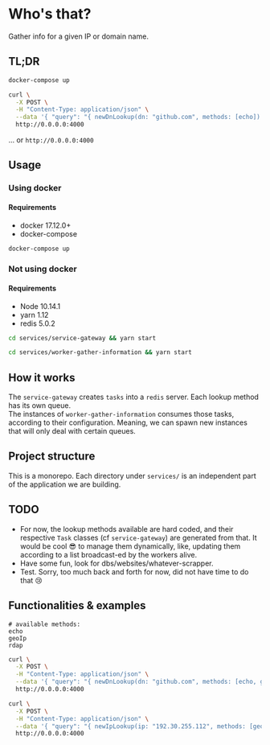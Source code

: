 # Who's that?
Gather info for a given IP or domain name.

## TL;DR
```bash
docker-compose up
```

```bash
curl \
  -X POST \
  -H "Content-Type: application/json" \
  --data '{ "query": "{ newDnLookup(dn: "github.com", methods: [echo]) }" }' \
  http://0.0.0.0:4000
```

... or `http://0.0.0.0:4000`


## Usage
### Using docker
#### Requirements
- docker 17.12.0+
- docker-compose

```bash
docker-compose up
```

### Not using docker
#### Requirements
- Node 10.14.1
- yarn 1.12
- redis 5.0.2

```bash
cd services/service-gateway && yarn start
```

```bash
cd services/worker-gather-information && yarn start
```


## How it works
The `service-gateway` creates `tasks` into a `redis` server. Each lookup method has its own queue.  
The instances of `worker-gather-information` consumes those tasks, according to their configuration. Meaning, we can spawn new instances that will only deal with certain queues.


## Project structure
This is a monorepo. Each directory under `services/` is an independent part of the application we are building.

## TODO
- For now, the lookup methods available are hard coded, and their respective `Task` classes (cf `service-gateway`) are generated from that. It would be cool :sunglasses: to manage them dynamically, like, updating them according to a list broadcast-ed by the workers alive.
- Have some fun, look for dbs/websites/whatever-scrapper.
- Test. Sorry, too much back and forth for now, did not have time to do that :cry:

## Functionalities & examples
```
# available methods:
echo
geoIp
rdap
```

```bash
curl \
  -X POST \
  -H "Content-Type: application/json" \
  --data '{ "query": "{ newDnLookup(dn: "github.com", methods: [echo, geoIp]) }" }' \
  http://0.0.0.0:4000
```

```bash
curl \
  -X POST \
  -H "Content-Type: application/json" \
  --data '{ "query": "{ newIpLookup(ip: "192.30.255.112", methods: [geoIp]) }" }' \
  http://0.0.0.0:4000
```

